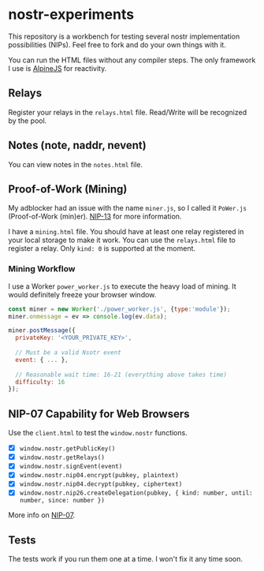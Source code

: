 # nostr-experiments

This repository is a workbench for testing several nostr implementation possibilities (NIPs).
Feel free to fork and do your own things with it.

You can run the HTML files without any compiler steps. The only framework I use is [AlpineJS](https://alpinejs.dev) for reactivity.

## Relays

Register your relays in the `relays.html` file. Read/Write will be recognized by the pool.

## Notes (note, naddr, nevent)

You can view notes in the `notes.html` file.

## Proof-of-Work (Mining)

My adblocker had an issue with the name `miner.js`, so I called it `PoWer.js` (Proof-of-Work (min)er). [NIP-13](https://github.com/nostr-protocol/nips/blob/master/13.md) for more information.

I have a `mining.html` file. You should have at least one relay registered in your local storage to make it work. You can use the `relays.html` file to register a relay. Only `kind: 0` is supported at the moment.

### Mining Workflow

I use a Worker `power_worker.js` to execute the heavy load of mining. It would definitely freeze your browser window.

```js
const miner = new Worker('./power_worker.js', {type:'module'});
miner.onmessage = ev => console.log(ev.data);

miner.postMessage({
  privateKey: '<YOUR_PRIVATE_KEY>',
  
  // Must be a valid Nsotr event
  event: { ... },
  
  // Reasonable wait time: 16-21 (everything above takes time)
  difficulty: 16
});
```

## NIP-07 Capability for Web Browsers

Use the `client.html` to test the `window.nostr` functions.

- [x] `window.nostr.getPublicKey()`
- [x] `window.nostr.getRelays()`
- [x] `window.nostr.signEvent(event)`
- [x] `window.nostr.nip04.encrypt(pubkey, plaintext)`
- [x] `window.nostr.nip04.decrypt(pubkey, ciphertext)`
- [x] `window.nostr.nip26.createDelegation(pubkey, { kind: number, until: number, since: number })`

More info on [NIP-07](https://github.com/nostr-protocol/nips/blob/master/07.md).

## Tests

The tests work if you run them one at a time. I won't fix it any time soon.
